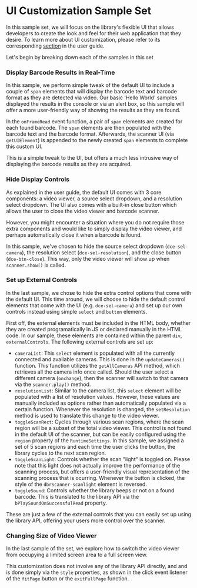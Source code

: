 # UI Customization Sample Set

In this sample set, we will focus on the library's flexible UI that allows developers to create the look and feel for their web application that they desire. To learn more about UI customization, please refer to its corresponding [section](https://github.com/Dynamsoft/javascript-barcode#233-customize-the-ui) in the user guide.

Let's begin by breaking down each of the samples in this set

### Display Barcode Results in Real-Time

In this sample, we perform simple tweak of the default UI to include a couple of `span` elements that will display the barcode text and barcode format as they are detected via video. Our basic 'Hello World' samples displayed the results in the console or via an alert box, so this sample will offer a more user-friendly way of showing the results as they are found.

In the `onFrameRead` event function, a pair of `span` elements are created for each found barcode. The `span` elements are then populated with the barcode text and the barcode format. Afterwards, the scanner UI (via `getUIElement`) is appended to the newly created `span` elements to complete this custom UI.

This is a simple tweak to the UI, but offers a much less intrusive way of displaying the barcode results as they are acquired.

### Hide Display Controls
As explained in the user guide, the default UI comes with 3 core components: a video viewer, a source select dropdown, and a resolution select dropdown. The UI also comes with a built-in close button which allows the user to close the video viewer and barcode scanner.

However, you might encounter a situation where you do not require those extra components and would like to simply display the video viewer, and perhaps automatically close it when a barcode is found.

In this sample, we've chosen to hide the source select dropdown (`dce-sel-camera`), the resolution select (`dce-sel-resolution`), and the close button (`dce-btn-close`). This way, only the video viewer will show up when `scanner.show()` is called.

### Set up External Controls

In the last sample, we chose to hide the extra control options that come with the default UI. This time around, we will choose to hide the default control elements that come with the UI (e.g. `dce-sel-camera`) and set up our own controls instead using simple `select` and `button` elements.

First off, the external elements must be included in the HTML body, whether they are created programatically in JS or declared manually in the HTML code. In our sample, these elements are contained within the parent `div`, `externalControls`. The following external controls are set up:
- `cameraList`: This `select` element is populated with all the currently connected and available cameras. This is done in the `updateCameras()` function. This function utilizes the `getAllCameras` API method, which retrieves all the camera info once called. Should the user select a different camera (`onchange`), then the scanner will switch to that camera via the `scanner.play()` method.
- `resolutionList`: Similar to the camera list, this `select` element will be populated with a list of resolution values. However, these values are manually included as options rather than automatically populated via a certain function. Whenever the resolution is changed, the `setResolution` method is used to translate this change to the video viewer.
- `toggleScanRect`: Cycles through various scan regions, where the scan region will be a subset of the total video viewer. This control is not found in the default UI of the scanner, but can be easily configured using the `region` property of the `RuntimeSettings`. In this sample, we assigned a set of 5 scan regions and each time the user clicks the button, the library cycles to the next scan region.
- `toggleScanLight`: Controls whether the scan "light" is toggled on. Please note that this light does not actually improve the performance of the scanning process, but offers a user-friendly visual representation of the scanning process that is ocurring. Whenever the button is clicked, the style of the `dbrScanner-scanlight` element is reversed.
- `toggleSound`: Controls whether the library beeps or not on a found barcode. This is translated to the library API via the `bPlaySoundOnSuccessfulRead` property.

These are just a few of the external controls that you can easily set up using the library API, offering your users more control over the scanner.

### Changing Size of Video Viewer
In the last sample of the set, we explore how to switch the video viewer from occupying a limited screen area to a full screen view.

This customization does not involve any of the library API directly, and and is done simply via the `style` properties, as shown in the click event listener of the `fitPage` button or the `exitFullPage` function.